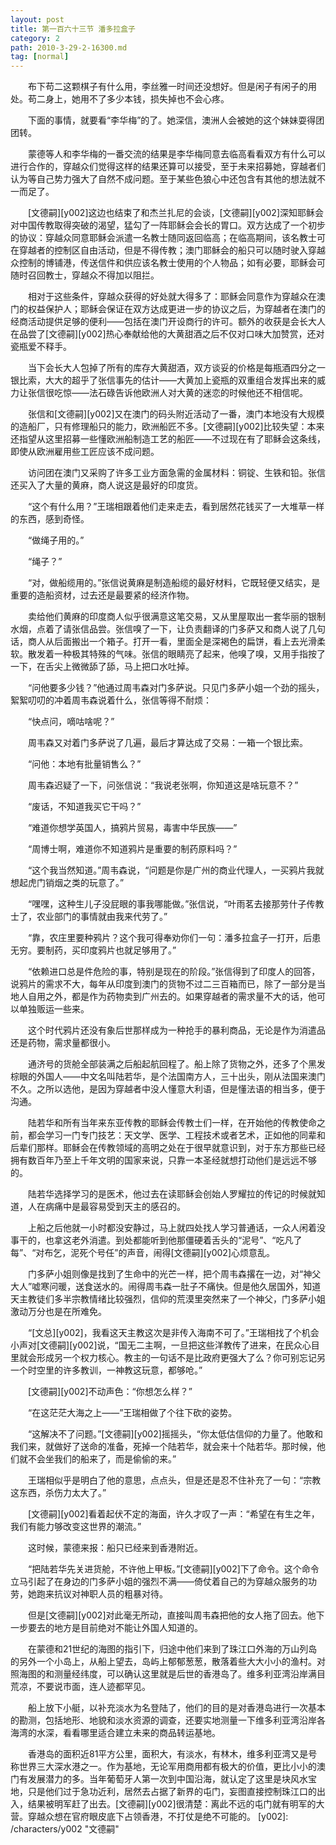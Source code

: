 ```yaml
---
layout: post
title: 第一百六十三节 潘多拉盒子
category: 2
path: 2010-3-29-2-16300.md
tag: [normal]
---
```


　　布下苟二这颗棋子有什么用，李丝雅一时间还没想好。但是闲子有闲子的用处。苟二身上，她用不了多少本钱，损失掉也不会心疼。

　　下面的事情，就要看“李华梅”的了。她深信，澳洲人会被她的这个妹妹耍得团团转。

　　蒙德等人和李华梅的一番交流的结果是李华梅同意去临高看看双方有什么可以进行合作的，穿越众们觉得这样的结果还算可以接受，至于未来招募她，穿越者们认为等自己势力强大了自然不成问题。至于某些色狼心中还包含有其他的想法就不一而足了。

　　[文德嗣][y002]这边也结束了和杰兰扎尼的会谈，[文德嗣][y002]深知耶稣会对中国传教取得突破的渴望，猛勾了一阵耶稣会会长的胃口。双方达成了一个初步的协议：穿越众同意耶稣会派遣一名教士随同返回临高；在临高期间，该名教士可在穿越者的控制区自由活动，但是不得传教；澳门耶稣会的船只可以随时驶入穿越众控制的博铺港，传送信件和供应该名教士使用的个人物品；如有必要，耶稣会可随时召回教士，穿越众不得加以阻拦。

　　相对于这些条件，穿越众获得的好处就大得多了：耶稣会同意作为穿越众在澳门的权益保护人；耶稣会保证在双方达成更进一步的协议之后，为穿越者在澳门的经商活动提供足够的便利——包括在澳门开设商行的许可。额外的收获是会长大人在品尝了[文德嗣][y002]热心奉献给他的大黄甜酒之后不仅对口味大加赞赏，还对瓷瓶爱不释手。

　　当下会长大人包掉了所有的库存大黄甜酒，双方谈妥的价格是每瓶酒四分之一银比索，大大的超乎了张信事先的估计——大黄加上瓷瓶的双重组合发挥出来的威力让张信很吃惊——法石碌告诉他欧洲人对大黄的迷恋的时候他还不相信呢。

　　张信和[文德嗣][y002]又在澳门的码头附近活动了一番，澳门本地没有大规模的造船厂，只有修理船只的能力，欧洲船匠不多。[文德嗣][y002]比较失望：本来还指望从这里招募一些懂欧洲船制造工艺的船匠——不过现在有了耶稣会这条线，即使从欧洲雇用些工匠应该不成问题。

　　访问团在澳门又采购了许多工业方面急需的金属材料：铜锭、生铁和铅。张信还买入了大量的黄麻，商人说这是最好的印度货。

　　“这个有什么用？”王瑞相跟着他们走来走去，看到居然花钱买了一大堆草一样的东西，感到奇怪。

　　“做绳子用的。”

　　“绳子？”

　　“对，做船缆用的。”张信说黄麻是制造船缆的最好材料，它既轻便又结实，是重要的造船资材，过去还是最要紧的经济作物。

　　卖给他们黄麻的印度商人似乎很满意这笔交易，又从里屋取出一套华丽的银制水烟，点着了请张信品尝。张信嗅了一下，让负责翻译的门多萨又和商人说了几句话，商人从后面搬出一个箱子。打开一看，里面全是深褐色的扁饼，看上去光滑柔软。散发着一种极其特殊的气味。张信的眼睛亮了起来，他嗅了嗅，又用手指按了一下，在舌尖上微微舔了舔，马上把口水吐掉。

　　“问他要多少钱？”他通过周韦森对门多萨说。只见门多萨小姐一个劲的摇头，絮絮叨叨的冲着周韦森说着什么，张信等得不耐烦：

　　“快点问，嘀咕啥呢？”

　　周韦森又对着门多萨说了几遍，最后才算达成了交易：一箱一个银比索。

　　“问他：本地有批量销售么？”

　　周韦森迟疑了一下，问张信说：“我说老张啊，你知道这是啥玩意不？”

　　“废话，不知道我买它干吗？”

　　“难道你想学英国人，搞鸦片贸易，毒害中华民族——”

　　“周博士啊，难道你不知道鸦片是重要的制药原料吗？”

　　“这个我当然知道。”周韦森说，“问题是你是广州的商业代理人，一买鸦片我就想起虎门销烟之类的玩意了。”

　　“嘿嘿，这种生儿子没屁眼的事我哪能做。”张信说，“叶雨茗去接那劳什子传教士了，农业部门的事情就由我来代劳了。”

　　“靠，农庄里要种鸦片？这个我可得奉劝你们一句：潘多拉盒子一打开，后患无穷。要制药，买印度鸦片也就足够用了。”

　　“依赖进口总是件危险的事，特别是现在的阶段。”张信得到了印度人的回答，说鸦片的需求不大，每年从印度到澳门的货物不过二三百箱而已，除了一部分是当地人自用之外，都是作为药物卖到广州去的。如果穿越者的需求量不大的话，他可以单独贩运一些来。

　　这个时代鸦片还没有象后世那样成为一种抢手的暴利商品，无论是作为消遣品还是药物，需求量都很小。

　　通济号的货舱全部装满之后船起航回程了。船上除了货物之外，还多了个黑发棕眼的外国人——中文名叫陆若华，是个法国南方人，三十出头，刚从法国来澳门不久。之所以选他，是因为穿越者中没人懂意大利语，但是懂法语的相当多，便于沟通。

　　陆若华和所有当年来东亚传教的耶稣会传教士们一样，在开始他的传教使命之前，都会学习一门专门技艺：天文学、医学、工程技术或者艺术，正如他的同辈和后辈们那样。耶稣会在传教领域的高明之处在于很早就意识到，对于东方那些已经拥有数百年乃至上千年文明的国家来说，只靠一本圣经就想打动他们是远远不够的。

　　陆若华选择学习的是医术，他过去在读耶稣会创始人罗耀拉的传记的时候就知道，人在病痛中是最容易受到天主的感召的。

　　上船之后他就一小时都没安静过，马上就四处找人学习普通话，一众人闲着没事干的，也拿这老外消遣。到处都能听到他那僵硬着舌头的“泥号”、“吃凡了每”、“对布乞，泥死个号任”的声音，闹得[文德嗣][y002]心烦意乱。

　　门多萨小姐则像是找到了生命中的光芒一样，把个周韦森撂在一边，对“神父大人”嘘寒问暖，送食送水的。闹得周韦森一肚子不痛快。但是他久居国外，知道天主教徒们多半宗教情绪比较强烈，信仰的荒漠里突然来了一个神父，门多萨小姐激动万分也是在所难免。

　　“[文总][y002]，我看这天主教这次是非传入海南不可了。”王瑞相找了个机会小声对[文德嗣][y002]说，“国无二主啊，一旦把这些洋教传了进来，在民众心目里就会形成另一个权力核心。教主的一句话不是比政府更强大了么？你可别忘记另一个时空里的许多教训，一神教这玩意，都够呛。”

　　[文德嗣][y002]不动声色：“你想怎么样？”

　　“在这茫茫大海之上——”王瑞相做了个往下砍的姿势。

　　“这解决不了问题。”[文德嗣][y002]摇摇头，“你太低估信仰的力量了。他敢和我们来，就做好了送命的准备，死掉一个陆若华，就会来十个陆若华。那时候，他们就不会坐我们的船来了，而是偷偷的来。”

　　王瑞相似乎是明白了他的意思，点点头，但是还是忍不住补充了一句：“宗教这东西，杀伤力太大了。”

　　[文德嗣][y002]看着起伏不定的海面，许久才叹了一声：“希望在有生之年，我们有能力够改变这世界的潮流。”

　　这时候，蒙德来报：船只已经来到香港附近。

　　“把陆若华先关进货舱，不许他上甲板。”[文德嗣][y002]下了命令。这个命令立马引起了在身边的门多萨小姐的强烈不满——倚仗着自己的为穿越众服务的功劳，她跑来抗议对神职人员的粗暴对待。

　　但是[文德嗣][y002]对此毫无所动，直接叫周韦森把他的女人拖了回去。他下一步要去的地方是目前绝对不能让外国人知道的。

　　在蒙德和21世纪的海图的指引下，归途中他们来到了珠江口外海的万山列岛的另外一个小岛上，从船上望去，岛屿上郁郁葱葱，散落着些大大小小的渔村。对照海图的和测量经纬度，可以确认这里就是后世的香港岛了。维多利亚湾沿岸满目荒凉，不要说市面，连人迹都罕见。

　　船上放下小艇，以补充淡水为名登陆了，他们的目的是对香港岛进行一次基本的勘测，包括地形、地貌和淡水资源的调查，还要实地测量一下维多利亚湾沿岸各海湾的水深，看看哪里适合建立未来的商品转运基地。

　　香港岛的面积近81平方公里，面积大，有淡水，有林木，维多利亚湾又是号称世界三大深水港之一。作为基地，无论军用商用都有极大的价值，更比小小的澳门有发展潜力的多。当年葡萄牙人第一次到中国沿海，就认定了这里是块风水宝地，只是他们过于急功近利，居然去占据了新界的屯门，妄图直接控制珠江口的出入，结果被明军赶了出去。[文德嗣][y002]很清楚：离此不远的屯门就有明军的大营。穿越众想在官府眼皮底下占领香港，不打仗是绝不可能的。
[y002]: /characters/y002 "文德嗣"
